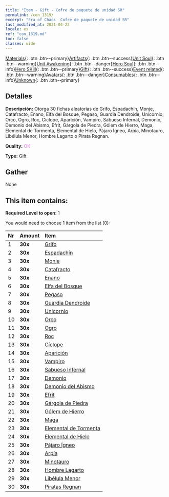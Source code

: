 ```yaml
---
title: "Item - Gift - Cofre de paquete de unidad SR"
permalink: /con_1319/
excerpt: "Era of Chaos  Cofre de paquete de unidad SR"
last_modified_at: 2021-04-22
locale: es
ref: "con_1319.md"
toc: false
classes: wide
---
```

 [Materials](/ItemsES/){: .btn .btn--primary}[Artifacts](/ItemsES/Artifacts/){: .btn .btn--success}[Unit Soul](/ItemsES/UnitSoul/){: .btn .btn--warning}[Unit Awakening](/ItemsES/UnitAwakening/){: .btn .btn--danger}[Hero Soul](/ItemsES/HeroSoul/){: .btn .btn--info}[Hero SKill](/ItemsES/HeroSkill/){: .btn .btn--primary}[Gift](/ItemsES/Gift/){: .btn .btn--success}[Event related](/ItemsES/Events/){: .btn .btn--warning}[Avatars](/ItemsES/Avatars/){: .btn .btn--danger}[Consumables](/ItemsES/Consumables/){: .btn .btn--info}[Unknown](/ItemsES/Unknown/){: .btn .btn--primary}

## Detalles
 **Descripción:** Otorga 30 fichas aleatorias de Grifo, Espadachín, Monje, Catafracto, Enano, Elfa del Bosque, Pegaso, Guardia Dendroide, Unicornio, Orco, Ogro, Roc, Cíclope, Aparición, Vampiro, Sabueso Infernal, Demonio, Demonio del Abismo, Efrit, Gárgola de Piedra, Gólem de Hierro, Maga, Elemental de Tormenta, Elemental de Hielo, Pájaro Ígneo, Arpía, Minotauro, Libélula Menor, Hombre Lagarto o Pirata Regnan.

 **Quality:** <span style="color: #DA70D6">OK</span>

 **Type:** Gift

## Gather

  None

## This item contains:

 **Required Level to open:** 1

 You would need to choose 1 item from the list (0):

  | Nr | Amount |     Item    |
  |:---|:-------|:------------|
  | 1 |  **30x** | [Grifo](/ItemsES/unt_192/) |  | 
  | 2 |  **30x** | [Espadachín](/ItemsES/unt_193/) |  | 
  | 3 |  **30x** | [Monje](/ItemsES/unt_194/) |  | 
  | 4 |  **30x** | [Catafracto](/ItemsES/unt_195/) |  | 
  | 5 |  **30x** | [Enano](/ItemsES/unt_200/) |  | 
  | 6 |  **30x** | [Elfa del Bosque](/ItemsES/unt_201/) |  | 
  | 7 |  **30x** | [Pegaso](/ItemsES/unt_202/) |  | 
  | 8 |  **30x** | [Guardia Dendroide](/ItemsES/unt_203/) |  | 
  | 9 |  **30x** | [Unicornio](/ItemsES/unt_204/) |  | 
  | 10 |  **30x** | [Orco](/ItemsES/unt_219/) |  | 
  | 11 |  **30x** | [Ogro](/ItemsES/unt_220/) |  | 
  | 12 |  **30x** | [Roc](/ItemsES/unt_221/) |  | 
  | 13 |  **30x** | [Cíclope](/ItemsES/unt_222/) |  | 
  | 14 |  **30x** | [Aparición](/ItemsES/unt_210/) |  | 
  | 15 |  **30x** | [Vampiro](/ItemsES/unt_211/) |  | 
  | 16 |  **30x** | [Sabueso Infernal](/ItemsES/unt_228/) |  | 
  | 17 |  **30x** | [Demonio](/ItemsES/unt_229/) |  | 
  | 18 |  **30x** | [Demonio del Abismo](/ItemsES/unt_230/) |  | 
  | 19 |  **30x** | [Efrit](/ItemsES/unt_231/) |  | 
  | 20 |  **30x** | [Gárgola de Piedra](/ItemsES/unt_236/) |  | 
  | 21 |  **30x** | [Gólem de Hierro](/ItemsES/unt_237/) |  | 
  | 22 |  **30x** | [Maga](/ItemsES/unt_238/) |  | 
  | 23 |  **30x** | [Elemental de Tormenta](/ItemsES/unt_263/) |  | 
  | 24 |  **30x** | [Elemental de Hielo](/ItemsES/unt_264/) |  | 
  | 25 |  **30x** | [Pájaro Ígneo](/ItemsES/unt_268/) |  | 
  | 26 |  **30x** | [Arpía](/ItemsES/unt_245/) |  | 
  | 27 |  **30x** | [Minotauro](/ItemsES/unt_248/) |  | 
  | 28 |  **30x** | [Hombre Lagarto](/ItemsES/unt_254/) |  | 
  | 29 |  **30x** | [Libélula Menor](/ItemsES/unt_255/) |  | 
  | 30 |  **30x** | [Piratas Regnan](/ItemsES/unt_273/) |  | 
